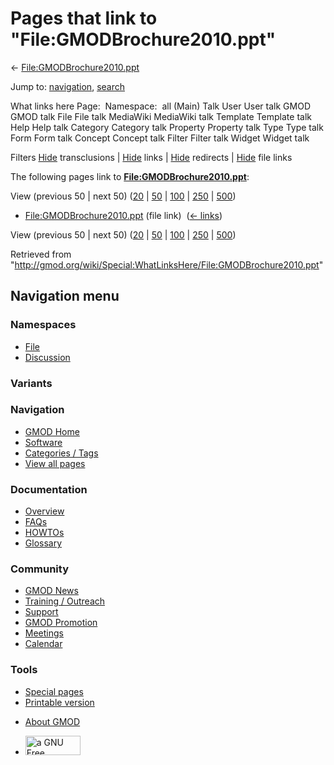<div id="mw-page-base" class="noprint">

</div>

<div id="mw-head-base" class="noprint">

</div>

<div id="content" class="mw-body" role="main">

<span id="top"></span>

<div id="mw-js-message" style="display:none;">

</div>



# <span dir="auto">Pages that link to "File:GMODBrochure2010.ppt"</span>

<div id="bodyContent">

<div id="contentSub">

←
[File:GMODBrochure2010.ppt](/wiki/File:GMODBrochure2010.ppt "File:GMODBrochure2010.ppt")

</div>

<div id="jump-to-nav" class="mw-jump">

Jump to: [navigation](#mw-navigation), [search](#p-search)

</div>

<div id="mw-content-text">

What links here Page:  Namespace:  all (Main) Talk User User talk GMOD
GMOD talk File File talk MediaWiki MediaWiki talk Template Template talk
Help Help talk Category Category talk Property Property talk Type Type
talk Form Form talk Concept Concept talk Filter Filter talk Widget
Widget talk

Filters
[Hide](/mediawiki/index.php?title=Special:WhatLinksHere/File:GMODBrochure2010.ppt&hidetrans=1 "Special:WhatLinksHere/File:GMODBrochure2010.ppt")
transclusions \|
[Hide](/mediawiki/index.php?title=Special:WhatLinksHere/File:GMODBrochure2010.ppt&hidelinks=1 "Special:WhatLinksHere/File:GMODBrochure2010.ppt")
links \|
[Hide](/mediawiki/index.php?title=Special:WhatLinksHere/File:GMODBrochure2010.ppt&hideredirs=1 "Special:WhatLinksHere/File:GMODBrochure2010.ppt")
redirects \|
[Hide](/mediawiki/index.php?title=Special:WhatLinksHere/File:GMODBrochure2010.ppt&hideimages=1 "Special:WhatLinksHere/File:GMODBrochure2010.ppt")
file links

The following pages link to
**[File:GMODBrochure2010.ppt](/wiki/File:GMODBrochure2010.ppt "File:GMODBrochure2010.ppt")**:

View (previous 50 \| next 50)
([20](/mediawiki/index.php?title=Special:WhatLinksHere/File:GMODBrochure2010.ppt&limit=20 "Special:WhatLinksHere/File:GMODBrochure2010.ppt")
\|
[50](/mediawiki/index.php?title=Special:WhatLinksHere/File:GMODBrochure2010.ppt&limit=50 "Special:WhatLinksHere/File:GMODBrochure2010.ppt")
\|
[100](/mediawiki/index.php?title=Special:WhatLinksHere/File:GMODBrochure2010.ppt&limit=100 "Special:WhatLinksHere/File:GMODBrochure2010.ppt")
\|
[250](/mediawiki/index.php?title=Special:WhatLinksHere/File:GMODBrochure2010.ppt&limit=250 "Special:WhatLinksHere/File:GMODBrochure2010.ppt")
\|
[500](/mediawiki/index.php?title=Special:WhatLinksHere/File:GMODBrochure2010.ppt&limit=500 "Special:WhatLinksHere/File:GMODBrochure2010.ppt"))

- [File:GMODBrochure2010.ppt](/wiki/File:GMODBrochure2010.ppt "File:GMODBrochure2010.ppt")
  (file link) ‎ <span class="mw-whatlinkshere-tools">([←
  links](/mediawiki/index.php?title=Special:WhatLinksHere&target=File%3AGMODBrochure2010.ppt "Special:WhatLinksHere"))</span>

View (previous 50 \| next 50)
([20](/mediawiki/index.php?title=Special:WhatLinksHere/File:GMODBrochure2010.ppt&limit=20 "Special:WhatLinksHere/File:GMODBrochure2010.ppt")
\|
[50](/mediawiki/index.php?title=Special:WhatLinksHere/File:GMODBrochure2010.ppt&limit=50 "Special:WhatLinksHere/File:GMODBrochure2010.ppt")
\|
[100](/mediawiki/index.php?title=Special:WhatLinksHere/File:GMODBrochure2010.ppt&limit=100 "Special:WhatLinksHere/File:GMODBrochure2010.ppt")
\|
[250](/mediawiki/index.php?title=Special:WhatLinksHere/File:GMODBrochure2010.ppt&limit=250 "Special:WhatLinksHere/File:GMODBrochure2010.ppt")
\|
[500](/mediawiki/index.php?title=Special:WhatLinksHere/File:GMODBrochure2010.ppt&limit=500 "Special:WhatLinksHere/File:GMODBrochure2010.ppt"))

</div>

<div class="printfooter">

Retrieved from
"<http://gmod.org/wiki/Special:WhatLinksHere/File:GMODBrochure2010.ppt>"

</div>

<div id="catlinks" class="catlinks catlinks-allhidden">

</div>

<div class="visualClear">

</div>

</div>

</div>

<div id="mw-navigation">

## Navigation menu

<div id="mw-head">



<div id="left-navigation">

<div id="p-namespaces" class="vectorTabs" role="navigation"
aria-labelledby="p-namespaces-label">

### Namespaces

- <span id="ca-nstab-image"><a href="/wiki/File:GMODBrochure2010.ppt" accesskey="c"
  title="View the file page [c]">File</a></span>
- <span id="ca-talk"><a
  href="/mediawiki/index.php?title=File_talk:GMODBrochure2010.ppt&amp;action=edit&amp;redlink=1"
  accesskey="t"
  title="Discussion about the content page [t]">Discussion</a></span>

</div>

<div id="p-variants" class="vectorMenu emptyPortlet" role="navigation"
aria-labelledby="p-variants-label">

### 

### Variants[](#)

<div class="menu">

</div>

</div>

</div>

<div id="right-navigation">





</div>



</div>

</div>

</div>

<div id="mw-panel">

<div id="p-logo" role="banner">

<a href="/wiki/Main_Page"
style="background-image: url(http://gmod.org/images/GMOD-cogs.png);"
title="Visit the main page"></a>

</div>

<div id="p-Navigation" class="portal" role="navigation"
aria-labelledby="p-Navigation-label">

### Navigation

<div class="body">

- <span id="n-GMOD-Home">[GMOD Home](/wiki/Main_Page)</span>
- <span id="n-Software">[Software](/wiki/GMOD_Components)</span>
- <span id="n-Categories-.2F-Tags">[Categories /
  Tags](/wiki/Categories)</span>
- <span id="n-View-all-pages">[View all
  pages](/wiki/Special:AllPages)</span>

</div>

</div>

<div id="p-Documentation" class="portal" role="navigation"
aria-labelledby="p-Documentation-label">

### Documentation

<div class="body">

- <span id="n-Overview">[Overview](/wiki/Overview)</span>
- <span id="n-FAQs">[FAQs](/wiki/Category:FAQ)</span>
- <span id="n-HOWTOs">[HOWTOs](/wiki/Category:HOWTO)</span>
- <span id="n-Glossary">[Glossary](/wiki/Glossary)</span>

</div>

</div>

<div id="p-Community" class="portal" role="navigation"
aria-labelledby="p-Community-label">

### Community

<div class="body">

- <span id="n-GMOD-News">[GMOD News](/wiki/GMOD_News)</span>
- <span id="n-Training-.2F-Outreach">[Training /
  Outreach](/wiki/Training_and_Outreach)</span>
- <span id="n-Support">[Support](/wiki/Support)</span>
- <span id="n-GMOD-Promotion">[GMOD
  Promotion](/wiki/GMOD_Promotion)</span>
- <span id="n-Meetings">[Meetings](/wiki/Meetings)</span>
- <span id="n-Calendar">[Calendar](/wiki/Calendar)</span>

</div>

</div>

<div id="p-tb" class="portal" role="navigation"
aria-labelledby="p-tb-label">

### Tools

<div class="body">

- <span id="t-specialpages"><a href="/wiki/Special:SpecialPages" accesskey="q"
  title="A list of all special pages [q]">Special pages</a></span>
- <span id="t-print"><a
  href="/mediawiki/index.php?title=Special:WhatLinksHere/File:GMODBrochure2010.ppt&amp;printable=yes"
  rel="alternate" accesskey="p"
  title="Printable version of this page [p]">Printable version</a></span>

</div>

</div>

</div>

</div>

<div id="footer" role="contentinfo">

- <span id="footer-places-about">[About
  GMOD](/wiki/GMOD:About "GMOD:About")</span>

<!-- -->

- <span id="footer-copyrightico">[<img src="http://www.gnu.org/graphics/gfdl-logo-small.png" width="88"
  height="31" alt="a GNU Free Documentation License" />](http://www.gnu.org/licenses/fdl-1.3.html)</span>




</div>
